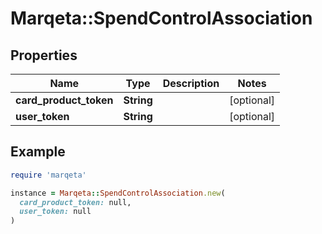 # Marqeta::SpendControlAssociation

## Properties

| Name | Type | Description | Notes |
| ---- | ---- | ----------- | ----- |
| **card_product_token** | **String** |  | [optional] |
| **user_token** | **String** |  | [optional] |

## Example

```ruby
require 'marqeta'

instance = Marqeta::SpendControlAssociation.new(
  card_product_token: null,
  user_token: null
)
```

